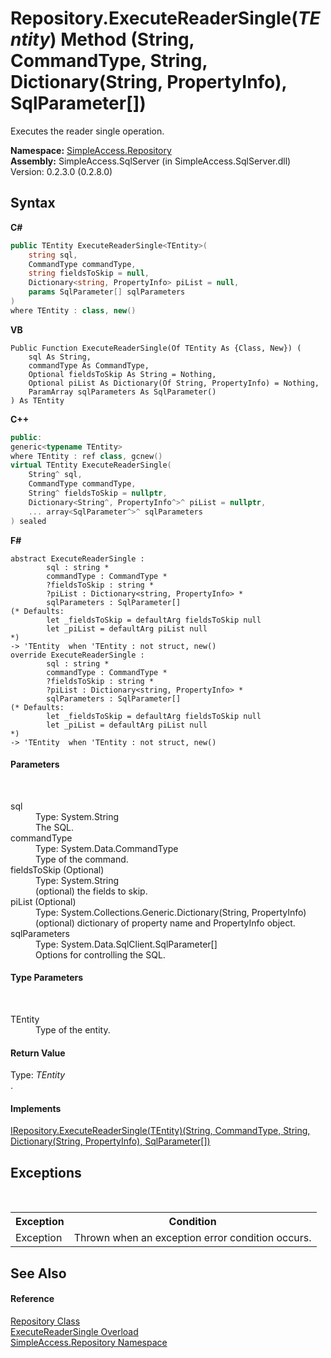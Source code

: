 # Repository.ExecuteReaderSingle(*TEntity*) Method (String, CommandType, String, Dictionary(String, PropertyInfo), SqlParameter[])
 

Executes the reader single operation.

**Namespace:**&nbsp;<a href="41571b4f-ca9a-e902-c5ef-a7c14c631bb2">SimpleAccess.Repository</a><br />**Assembly:**&nbsp;SimpleAccess.SqlServer (in SimpleAccess.SqlServer.dll) Version: 0.2.3.0 (0.2.8.0)

## Syntax

**C#**<br />
``` C#
public TEntity ExecuteReaderSingle<TEntity>(
	string sql,
	CommandType commandType,
	string fieldsToSkip = null,
	Dictionary<string, PropertyInfo> piList = null,
	params SqlParameter[] sqlParameters
)
where TEntity : class, new()

```

**VB**<br />
``` VB
Public Function ExecuteReaderSingle(Of TEntity As {Class, New}) ( 
	sql As String,
	commandType As CommandType,
	Optional fieldsToSkip As String = Nothing,
	Optional piList As Dictionary(Of String, PropertyInfo) = Nothing,
	ParamArray sqlParameters As SqlParameter()
) As TEntity
```

**C++**<br />
``` C++
public:
generic<typename TEntity>
where TEntity : ref class, gcnew()
virtual TEntity ExecuteReaderSingle(
	String^ sql, 
	CommandType commandType, 
	String^ fieldsToSkip = nullptr, 
	Dictionary<String^, PropertyInfo^>^ piList = nullptr, 
	... array<SqlParameter^>^ sqlParameters
) sealed
```

**F#**<br />
``` F#
abstract ExecuteReaderSingle : 
        sql : string * 
        commandType : CommandType * 
        ?fieldsToSkip : string * 
        ?piList : Dictionary<string, PropertyInfo> * 
        sqlParameters : SqlParameter[] 
(* Defaults:
        let _fieldsToSkip = defaultArg fieldsToSkip null
        let _piList = defaultArg piList null
*)
-> 'TEntity  when 'TEntity : not struct, new()
override ExecuteReaderSingle : 
        sql : string * 
        commandType : CommandType * 
        ?fieldsToSkip : string * 
        ?piList : Dictionary<string, PropertyInfo> * 
        sqlParameters : SqlParameter[] 
(* Defaults:
        let _fieldsToSkip = defaultArg fieldsToSkip null
        let _piList = defaultArg piList null
*)
-> 'TEntity  when 'TEntity : not struct, new()
```


#### Parameters
&nbsp;<dl><dt>sql</dt><dd>Type: System.String<br />The SQL.</dd><dt>commandType</dt><dd>Type: System.Data.CommandType<br />Type of the command.</dd><dt>fieldsToSkip (Optional)</dt><dd>Type: System.String<br />(optional) the fields to skip.</dd><dt>piList (Optional)</dt><dd>Type: System.Collections.Generic.Dictionary(String, PropertyInfo)<br />(optional) dictionary of property name and PropertyInfo object.</dd><dt>sqlParameters</dt><dd>Type: System.Data.SqlClient.SqlParameter[]<br />Options for controlling the SQL.</dd></dl>

#### Type Parameters
&nbsp;<dl><dt>TEntity</dt><dd>Type of the entity.</dd></dl>

#### Return Value
Type: *TEntity*<br />.

#### Implements
<a href="09d4f7a4-3cd1-bf35-0db8-7db8670fe480">IRepository.ExecuteReaderSingle(TEntity)(String, CommandType, String, Dictionary(String, PropertyInfo), SqlParameter[])</a><br />

## Exceptions
&nbsp;<table><tr><th>Exception</th><th>Condition</th></tr><tr><td>Exception</td><td>Thrown when an exception error condition occurs.</td></tr></table>

## See Also


#### Reference
<a href="edb9c152-cd28-6594-590a-18a81e266968">Repository Class</a><br /><a href="49f8f495-ce25-af7f-2226-e7073936a6b7">ExecuteReaderSingle Overload</a><br /><a href="41571b4f-ca9a-e902-c5ef-a7c14c631bb2">SimpleAccess.Repository Namespace</a><br />